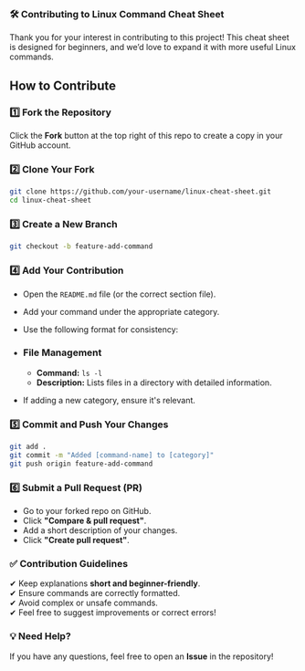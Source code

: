 ### **🛠 Contributing to Linux Command Cheat Sheet**

Thank you for your interest in contributing to this project! This cheat sheet is designed for beginners, and we’d love to expand it with more useful Linux commands.

## **How to Contribute**

### **1️⃣ Fork the Repository**

Click the **Fork** button at the top right of this repo to create a copy in your GitHub account.

### **2️⃣ Clone Your Fork**

```bash
git clone https://github.com/your-username/linux-cheat-sheet.git
cd linux-cheat-sheet
```

### **3️⃣ Create a New Branch**

```bash
git checkout -b feature-add-command
```

### **4️⃣ Add Your Contribution**

- Open the `README.md` file (or the correct section file).
- Add your command under the appropriate category.
- Use the following format for consistency:

- ### File Management

  - **Command:** `ls -l`
  - **Description:** Lists files in a directory with detailed information.

- If adding a new category, ensure it's relevant.

### **5️⃣ Commit and Push Your Changes**

```bash
git add .
git commit -m "Added [command-name] to [category]"
git push origin feature-add-command
```

### **6️⃣ Submit a Pull Request (PR)**

- Go to your forked repo on GitHub.
- Click **"Compare & pull request"**.
- Add a short description of your changes.
- Click **"Create pull request"**.

### **✅ Contribution Guidelines**

✔ Keep explanations **short and beginner-friendly**.  
✔ Ensure commands are correctly formatted.  
✔ Avoid complex or unsafe commands.  
✔ Feel free to suggest improvements or correct errors!

### **💡 Need Help?**

If you have any questions, feel free to open an **Issue** in the repository!
